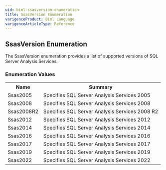 ```yaml
---
uid: biml-ssasversion-enumeration
title: SsasVersion Enumeration
varigenceProduct: Biml Language
varigenceArticleType: Reference
---
```


## SsasVersion Enumeration<div class="LanguageSummary"><div class ="SummaryItem">The SsasVersion enumeration provides a list of supported versions of SQL Server Analysis Services.</div></div><div class="EnumValueGroup">### Enumeration Values<table id="EnumValue" class="MemberList"><tbody><tr><th class="MemberNameColumnHeader">Name</th><th class="MemberSummaryColumnHeader">Summary</th></tr><tr class="cd0"><td class="MemberName">Ssas2005</td><td class="MemberSummary"><div class ="SummaryItem">Specifies SQL Server Analysis Services 2005</div> </td></tr><tr class="cd1"><td class="MemberName">Ssas2008</td><td class="MemberSummary"><div class ="SummaryItem">Specifies SQL Server Analysis Services 2008</div> </td></tr><tr class="cd0"><td class="MemberName">Ssas2008R2</td><td class="MemberSummary"><div class ="SummaryItem">Specifies SQL Server Analysis Services 2008 R2</div> </td></tr><tr class="cd1"><td class="MemberName">Ssas2012</td><td class="MemberSummary"><div class ="SummaryItem">Specifies SQL Server Analysis Services 2012</div> </td></tr><tr class="cd0"><td class="MemberName">Ssas2014</td><td class="MemberSummary"><div class ="SummaryItem">Specifies SQL Server Analysis Services 2014</div> </td></tr><tr class="cd1"><td class="MemberName">Ssas2016</td><td class="MemberSummary"><div class ="SummaryItem">Specifies SQL Server Analysis Services 2016</div> </td></tr><tr class="cd0"><td class="MemberName">Ssas2017</td><td class="MemberSummary"><div class ="SummaryItem">Specifies SQL Server Analysis Services 2017</div> </td></tr><tr class="cd1"><td class="MemberName">Ssas2019</td><td class="MemberSummary"><div class ="SummaryItem">Specifies SQL Server Analysis Services 2019</div> </td></tr><tr class="cd0"><td class="MemberName">Ssas2022</td><td class="MemberSummary"><div class ="SummaryItem">Specifies SQL Server Analysis Services 2022</div> </td></tr></tbody></table></div>